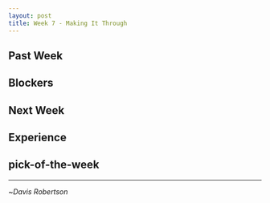 ```yaml
---
layout: post
title: Week 7 - Making It Through
---
```


## Past Week



## Blockers



## Next Week



## Experience



## pick-of-the-week

<div id="pocketOcean"></div>

<script src="https://cdn.rawgit.com/gportelli/pocket.gl/v1.2.3/dist/pocket.gl.min.js"></script>
<script type="text/javascript">
    window.addEventListener("load", function () {
        new PocketGL("pocketOcean", "http://daviskr.com/RandomProjects/PocketOcean/params.js", "http://daviskr.com/RandomProjects/PocketOcean/");
    });
</script>

-------------------------

~_Davis Robertson_


